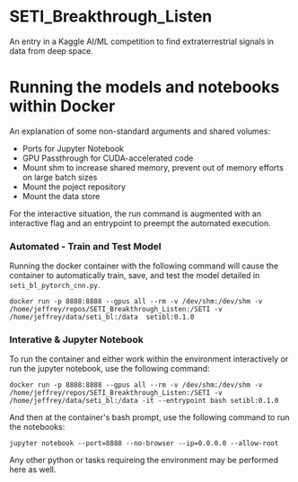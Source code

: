 # SETI_Breakthrough_Listen
An entry in a Kaggle AI/ML competition to find extraterrestrial signals in data from deep space.



# Running the models and notebooks within Docker
An explanation of some non-standard arguments and shared volumes:
- Ports for Jupyter Notebook
- GPU Passthrough for CUDA-accelerated code
- Mount shm to increase shared memory, prevent out of memory efforts on large batch sizes
- Mount the poject repository
- Mount the data store

For the interactive situation, the run command is augmented with an interactive flag and an entrypoint to preempt the automated execution.


### Automated - Train and Test Model
Running the docker container with the following command will cause the container to automatically train, save, and test the model detailed in `seti_bl_pytorch_cnn.py`.
```
docker run -p 8888:8888 --gpus all --rm -v /dev/shm:/dev/shm -v /home/jeffrey/repos/SETI_Breakthrough_Listen:/SETI -v /home/jeffrey/data/seti_bl:/data  setibl:0.1.0
```

### Interative & Jupyter Notebook
To run the container and either work within the environment interactively or run the jupyter notebook, use the following command:

```
docker run -p 8888:8888 --gpus all --rm -v /dev/shm:/dev/shm -v /home/jeffrey/repos/SETI_Breakthrough_Listen:/SETI -v /home/jeffrey/data/seti_bl:/data -it --entrypoint bash setibl:0.1.0
```
And then at the container's bash prompt, use the following command to run the notebooks:

```
jupyter notebook --port=8888 --no-browser --ip=0.0.0.0 --allow-root
```
Any other python or tasks requireing the environment may be performed here as well.